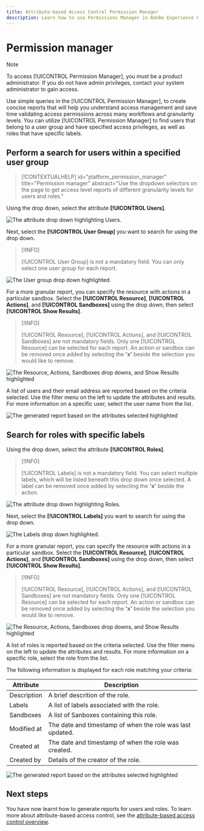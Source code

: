 ```yaml
---
title: Attribute-based Access Control Permission Manager
description: Learn how to use Permissions Manager in Adobe Experience Platform for generating reports and validating acceess permissions.
---
```

# Permission manager

>[!NOTE]
>
>To access [!UICONTROL Permission Manager], you must be a product administrator. If you do not have admin privileges, contact your system administrator to gain access.

Use simple queries in the [!UICONTROL Permission Manager], to create concise reports that will help you understand access management and save time validating access permissions across many workflows and granularity levels. You can utilize [!UICONTROL Permission Manager] to find users that belong to a user group and have specified access privileges, as well as roles that have specific labels.

## Perform a search for users within a specified user group

>[!CONTEXTUALHELP]
>id="platform_permission_manager"
>title="Permission manager"
>abstract="Use the dropdown selectors on the page to get access level reports of different granularity levels for users and roles."

Using the drop down, select the attribute **[!UICONTROL Users]**.

![The attribute drop down highlighting Users.](../../images/permission-manager/users-select.png)

Next, select the **[!UICONTROL User Group]** you want to search for using the drop down.

>[!INFO]
>
>[!UICONTROL User Group] is not a mandatory field. You can only select one user group for each report.

![The User group drop down highlighted.](../../images/permission-manager/user-group-select.png)

For a more granular report, you can specify the resource with actions in a particular sandbox. Select the **[!UICONTROL Resource]**, **[!UICONTROL Actions]**, and **[!UICONTROL Sandboxes]** using the drop down, then select **[!UICONTROL Show Results]**.

>[!INFO]
>
>[!UICONTROL Resource], [!UICONTROL Actions], and [!UICONTROL Sandboxes] are not mandatory fields. Only one [!UICONTROL Resource] can be selected for each report. An action or sandbox can be removed once added by selecting the **'x'** beside the selection you would like to remove.

![The Resource, Actions, Sandboxes drop downs, and Show Results highlighted](../../images/permission-manager/users-additional-attributes-select.png)

A list of users and their email address are reported based on the criteria selected. Use the filter menu on the left to update the attributes and results. For more information on a specific user, select the user name from the list.

![The generated report based on the attributes selected highlighted](../../images/permission-manager/users-report.png)

## Search for roles with specific labels

Using the drop down, select the attribute **[!UICONTROL Roles]**.

>[!INFO]
>
>[!UICONTROL Labels] is not a mandatory field. You can select multiple labels, which will be listed beneath this drop down once selected. A label can be removed once added by selecting the **'x'** beside the action.

![The attribute drop down highlighting Roles.](../../images/permission-manager/roles-select.png)

Next, select the **[!UICONTROL Labels]** you want to search for using the drop down. 

![The Labels drop down highlighted.](../../images/permission-manager/roles-labels-select.png)

For a more granular report, you can specify the resource with actions in a particular sandbox. Select the **[!UICONTROL Resource]**, **[!UICONTROL Actions]**, and **[!UICONTROL Sandboxes]** using the drop down, then select **[!UICONTROL Show Results]**.

>[!INFO]
>
>[!UICONTROL Resource], [!UICONTROL Actions], and [!UICONTROL Sandboxes] are not mandatory fields. Only one [!UICONTROL Resource] can be selected for each report. An action or sandbox can be removed once added by selecting the **'x'** beside the selection you would like to remove.

![The Resource, Actions, Sandboxes drop downs, and Show Results highlighted](../../images/permission-manager/roles-additional-attributes-select.png)

A list of roles is reported based on the criteria selected. Use the filter menu on the left to update the attributes and results. For more information on a specific role, select the role from the list.

The following information is displayed for each role matching your criteria:

| Attribute | Description |
| --- | --- |
| Description | A brief descrition of the role. |
| Labels | A list of labels associated with the role. |
| Sandboxes | A list of Sanboxes containing this role. |
| Modified at | The date and timestamp of when the role was last updated. |
| Created at | The date and timestamp of when the role was created. |
| Created by | Details of the creator of the role.  |

![The generated report based on the attributes selected highlighted](../../images/permission-manager/roles-report.png)

## Next steps

You have now learnt how to generate reports for users and roles. To learn more about attribute-based access control, see the [attribute-based access control overview](../overview.md).
